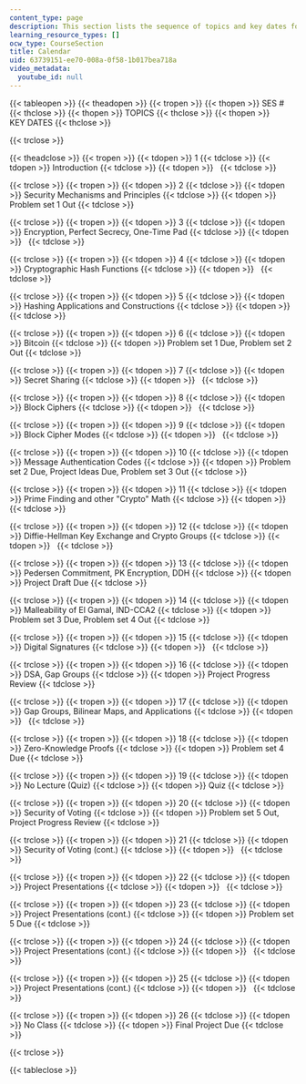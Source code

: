 ```yaml
---
content_type: page
description: This section lists the sequence of topics and key dates for the class.
learning_resource_types: []
ocw_type: CourseSection
title: Calendar
uid: 63739151-ee70-008a-0f58-1b017bea718a
video_metadata:
  youtube_id: null
---
```


{{< tableopen >}}
{{< theadopen >}}
{{< tropen >}}
{{< thopen >}}
SES #
{{< thclose >}}
{{< thopen >}}
TOPICS
{{< thclose >}}
{{< thopen >}}
KEY DATES
{{< thclose >}}

{{< trclose >}}

{{< theadclose >}}
{{< tropen >}}
{{< tdopen >}}
1
{{< tdclose >}}
{{< tdopen >}}
Introduction
{{< tdclose >}}
{{< tdopen >}}
 
{{< tdclose >}}

{{< trclose >}}
{{< tropen >}}
{{< tdopen >}}
2
{{< tdclose >}}
{{< tdopen >}}
Security Mechanisms and Principles
{{< tdclose >}}
{{< tdopen >}}
Problem set 1 Out
{{< tdclose >}}

{{< trclose >}}
{{< tropen >}}
{{< tdopen >}}
3
{{< tdclose >}}
{{< tdopen >}}
Encryption, Perfect Secrecy, One-Time Pad
{{< tdclose >}}
{{< tdopen >}}
 
{{< tdclose >}}

{{< trclose >}}
{{< tropen >}}
{{< tdopen >}}
4
{{< tdclose >}}
{{< tdopen >}}
Cryptographic Hash Functions
{{< tdclose >}}
{{< tdopen >}}
 
{{< tdclose >}}

{{< trclose >}}
{{< tropen >}}
{{< tdopen >}}
5
{{< tdclose >}}
{{< tdopen >}}
Hashing Applications and Constructions
{{< tdclose >}}
{{< tdopen >}}
 
{{< tdclose >}}

{{< trclose >}}
{{< tropen >}}
{{< tdopen >}}
6
{{< tdclose >}}
{{< tdopen >}}
Bitcoin
{{< tdclose >}}
{{< tdopen >}}
Problem set 1 Due, Problem set 2 Out
{{< tdclose >}}

{{< trclose >}}
{{< tropen >}}
{{< tdopen >}}
7
{{< tdclose >}}
{{< tdopen >}}
Secret Sharing
{{< tdclose >}}
{{< tdopen >}}
 
{{< tdclose >}}

{{< trclose >}}
{{< tropen >}}
{{< tdopen >}}
8
{{< tdclose >}}
{{< tdopen >}}
Block Ciphers
{{< tdclose >}}
{{< tdopen >}}
 
{{< tdclose >}}

{{< trclose >}}
{{< tropen >}}
{{< tdopen >}}
9
{{< tdclose >}}
{{< tdopen >}}
Block Cipher Modes
{{< tdclose >}}
{{< tdopen >}}
 
{{< tdclose >}}

{{< trclose >}}
{{< tropen >}}
{{< tdopen >}}
10
{{< tdclose >}}
{{< tdopen >}}
Message Authentication Codes
{{< tdclose >}}
{{< tdopen >}}
Problem set 2 Due, Project Ideas Due, Problem set 3 Out
{{< tdclose >}}

{{< trclose >}}
{{< tropen >}}
{{< tdopen >}}
11
{{< tdclose >}}
{{< tdopen >}}
Prime Finding and other "Crypto" Math
{{< tdclose >}}
{{< tdopen >}}
 
{{< tdclose >}}

{{< trclose >}}
{{< tropen >}}
{{< tdopen >}}
12
{{< tdclose >}}
{{< tdopen >}}
Diffie-Hellman Key Exchange and Crypto Groups
{{< tdclose >}}
{{< tdopen >}}
 
{{< tdclose >}}

{{< trclose >}}
{{< tropen >}}
{{< tdopen >}}
13
{{< tdclose >}}
{{< tdopen >}}
Pedersen Commitment, PK Encryption, DDH
{{< tdclose >}}
{{< tdopen >}}
Project Draft Due
{{< tdclose >}}

{{< trclose >}}
{{< tropen >}}
{{< tdopen >}}
14
{{< tdclose >}}
{{< tdopen >}}
Malleability of El Gamal, IND-CCA2
{{< tdclose >}}
{{< tdopen >}}
Problem set 3 Due, Problem set 4 Out
{{< tdclose >}}

{{< trclose >}}
{{< tropen >}}
{{< tdopen >}}
15
{{< tdclose >}}
{{< tdopen >}}
Digital Signatures
{{< tdclose >}}
{{< tdopen >}}
 
{{< tdclose >}}

{{< trclose >}}
{{< tropen >}}
{{< tdopen >}}
16
{{< tdclose >}}
{{< tdopen >}}
DSA, Gap Groups
{{< tdclose >}}
{{< tdopen >}}
Project Progress Review
{{< tdclose >}}

{{< trclose >}}
{{< tropen >}}
{{< tdopen >}}
17
{{< tdclose >}}
{{< tdopen >}}
Gap Groups, Bilinear Maps, and Applications
{{< tdclose >}}
{{< tdopen >}}
 
{{< tdclose >}}

{{< trclose >}}
{{< tropen >}}
{{< tdopen >}}
18
{{< tdclose >}}
{{< tdopen >}}
Zero-Knowledge Proofs
{{< tdclose >}}
{{< tdopen >}}
Problem set 4 Due
{{< tdclose >}}

{{< trclose >}}
{{< tropen >}}
{{< tdopen >}}
19
{{< tdclose >}}
{{< tdopen >}}
No Lecture (Quiz)
{{< tdclose >}}
{{< tdopen >}}
Quiz
{{< tdclose >}}

{{< trclose >}}
{{< tropen >}}
{{< tdopen >}}
20
{{< tdclose >}}
{{< tdopen >}}
Security of Voting
{{< tdclose >}}
{{< tdopen >}}
Problem set 5 Out, Project Progress Review
{{< tdclose >}}

{{< trclose >}}
{{< tropen >}}
{{< tdopen >}}
21
{{< tdclose >}}
{{< tdopen >}}
Security of Voting (cont.)
{{< tdclose >}}
{{< tdopen >}}
 
{{< tdclose >}}

{{< trclose >}}
{{< tropen >}}
{{< tdopen >}}
22
{{< tdclose >}}
{{< tdopen >}}
Project Presentations
{{< tdclose >}}
{{< tdopen >}}
 
{{< tdclose >}}

{{< trclose >}}
{{< tropen >}}
{{< tdopen >}}
23
{{< tdclose >}}
{{< tdopen >}}
Project Presentations (cont.)
{{< tdclose >}}
{{< tdopen >}}
Problem set 5 Due
{{< tdclose >}}

{{< trclose >}}
{{< tropen >}}
{{< tdopen >}}
24
{{< tdclose >}}
{{< tdopen >}}
Project Presentations (cont.)
{{< tdclose >}}
{{< tdopen >}}
 
{{< tdclose >}}

{{< trclose >}}
{{< tropen >}}
{{< tdopen >}}
25
{{< tdclose >}}
{{< tdopen >}}
Project Presentations (cont.)
{{< tdclose >}}
{{< tdopen >}}
 
{{< tdclose >}}

{{< trclose >}}
{{< tropen >}}
{{< tdopen >}}
26
{{< tdclose >}}
{{< tdopen >}}
No Class
{{< tdclose >}}
{{< tdopen >}}
Final Project Due
{{< tdclose >}}

{{< trclose >}}

{{< tableclose >}}